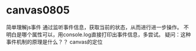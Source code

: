 # canvas0805
简单理解js事件
通过监听事件信息，获取当前的状态，从而进行进一步操作。
不明白是哪个属性可以，用console.log直接打印出事件信息，多尝试。
疑问：这种事件机制的原理是什么？？
canvas的定位
